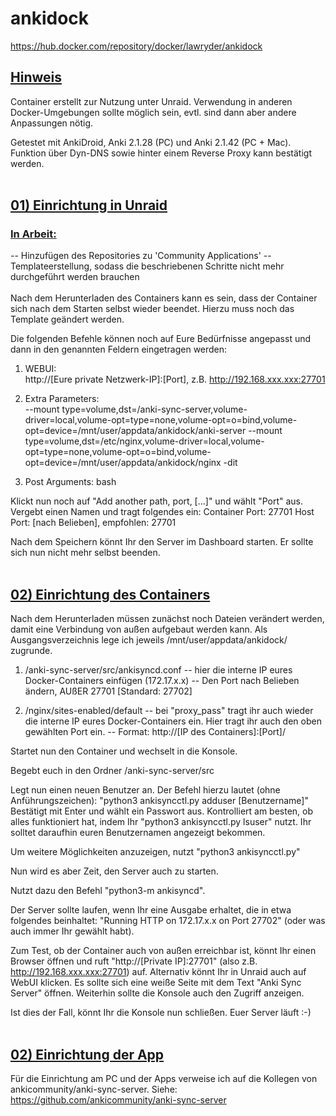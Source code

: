 # ankidock
https://hub.docker.com/repository/docker/lawryder/ankidock

<h2><u>Hinweis</u></h2>

Container erstellt zur Nutzung unter Unraid. 
Verwendung in anderen Docker-Umgebungen sollte möglich sein, evtl. sind dann aber andere Anpassungen nötig.

Getestet mit AnkiDroid, Anki 2.1.28 (PC) und Anki 2.1.42 (PC + Mac).
Funktion über Dyn-DNS sowie hinter einem Reverse Proxy kann bestätigt werden.
</br>
</hl>
</br>
<h2><u>01) Einrichtung in Unraid</u></h2>

<h3><u>In Arbeit:</u></h3>
-- Hinzufügen des Repositories zu 'Community Applications'
-- Templateerstellung, sodass die beschriebenen Schritte nicht mehr durchgeführt werden brauchen
</br>
</br>
Nach dem Herunterladen des Containers kann es sein, dass der Container sich nach dem Starten selbst wieder beendet.
Hierzu muss noch das Template geändert werden.

Die folgenden Befehle können noch auf Eure Bedürfnisse angepasst und dann in den genannten Feldern eingetragen werden:

1) WEBUI:   
http://[Eure private Netzwerk-IP]:[Port], z.B. http://192.168.xxx.xxx:27701

2) Extra Parameters:    
--mount type=volume,dst=/anki-sync-server,volume-driver=local,volume-opt=type=none,volume-opt=o=bind,volume-opt=device=/mnt/user/appdata/ankidock/anki-server --mount type=volume,dst=/etc/nginx,volume-driver=local,volume-opt=type=none,volume-opt=o=bind,volume-opt=device=/mnt/user/appdata/ankidock/nginx -dit

3) Post Arguments:
bash


Klickt nun noch auf "Add another path, port, [...]" und wählt "Port" aus.
Vergebt einen Namen und tragt folgendes ein:
Container Port:   27701
Host Port:        [nach Belieben], empfohlen: 27701


Nach dem Speichern könnt Ihr den Server im Dashboard starten.
Er sollte sich nun nicht mehr selbst beenden.
</br>
</hl>
</br>
<h2><u>02) Einrichtung des Containers</h2></u>

Nach dem Herunterladen müssen zunächst noch Dateien verändert werden, damit eine Verbindung von außen aufgebaut werden kann. 
Als Ausgangsverzeichnis lege ich jeweils /mnt/user/appdata/ankidock/ zugrunde.

1) /anki-sync-server/src/ankisyncd.conf 
 -- hier die interne IP eures Docker-Containers einfügen (172.17.x.x) 
 -- Den Port nach Belieben ändern, AUßER 27701 [Standard: 27702]

2) /nginx/sites-enabled/default 
 -- bei "proxy_pass" tragt ihr auch wieder die interne IP eures Docker-Containers ein. 
    Hier tragt ihr auch den oben gewählten Port ein. 
 -- Format: http://[IP des Containers]:[Port]/


Startet nun den Container und wechselt in die Konsole.

Begebt euch in den Ordner /anki-sync-server/src

Legt nun einen neuen Benutzer an. 
Der Befehl hierzu lautet (ohne Anführungszeichen): "python3 ankisyncctl.py adduser [Benutzername]" 
Bestätigt mit Enter und wählt ein Passwort aus. 
Kontrolliert am besten, ob alles funktioniert hat, indem Ihr "python3 ankisyncctl.py lsuser" nutzt.
Ihr solltet daraufhin euren Benutzernamen angezeigt bekommen.

Um weitere Möglichkeiten anzuzeigen, nutzt "python3 ankisyncctl.py"


Nun wird es aber Zeit, den Server auch zu starten. 

Nutzt dazu den Befehl "python3-m ankisyncd".


Der Server sollte laufen, wenn Ihr eine Ausgabe erhaltet, die in etwa folgendes beinhaltet: 
"Running HTTP on 172.17.x.x on Port 27702" (oder was auch immer Ihr gewählt habt).

Zum Test, ob der Container auch von außen erreichbar ist, könnt Ihr einen Browser öffnen und ruft 
"http://[Private IP]:27701" (also z.B. http://192.168.xxx.xxx:27701) auf. 
Alternativ könnt Ihr in Unraid auch auf WebUI klicken.
Es sollte sich eine weiße Seite mit dem Text "Anki Sync Server" öffnen. Weiterhin sollte die Konsole auch den Zugriff anzeigen.

Ist dies der Fall, könnt Ihr die Konsole nun schließen. Euer Server läuft :-)
</br>
</hl>
</br>
<h2><u>02) Einrichtung der App</h2></u>

Für die Einrichtung am PC und der Apps verweise ich auf die Kollegen von ankicommunity/anki-sync-server.
Siehe: https://github.com/ankicommunity/anki-sync-server
